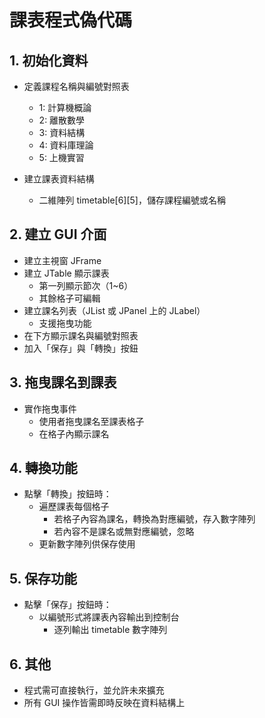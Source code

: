 # 課表程式偽代碼

## 1. 初始化資料

- 定義課程名稱與編號對照表
    - 1: 計算機概論
    - 2: 離散數學
    - 3: 資料結構
    - 4: 資料庫理論
    - 5: 上機實習

- 建立課表資料結構
    - 二維陣列 timetable[6][5]，儲存課程編號或名稱

## 2. 建立 GUI 介面

- 建立主視窗 JFrame
- 建立 JTable 顯示課表
    - 第一列顯示節次（1~6）
    - 其餘格子可編輯
- 建立課名列表（JList 或 JPanel 上的 JLabel）
    - 支援拖曳功能
- 在下方顯示課名與編號對照表
- 加入「保存」與「轉換」按鈕

## 3. 拖曳課名到課表

- 實作拖曳事件
    - 使用者拖曳課名至課表格子
    - 在格子內顯示課名

## 4. 轉換功能

- 點擊「轉換」按鈕時：
    - 遍歷課表每個格子
        - 若格子內容為課名，轉換為對應編號，存入數字陣列
        - 若內容不是課名或無對應編號，忽略
    - 更新數字陣列供保存使用

## 5. 保存功能

- 點擊「保存」按鈕時：
    - 以編號形式將課表內容輸出到控制台
        - 逐列輸出 timetable 數字陣列

## 6. 其他

- 程式需可直接執行，並允許未來擴充
- 所有 GUI 操作皆需即時反映在資料結構上

